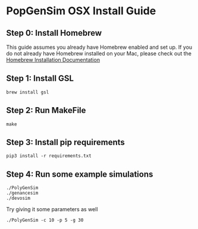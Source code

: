 # PopGenSim OSX Install Guide

## Step 0: Install Homebrew

This guide assumes you already have Homebrew enabled and set up.
If you do not already have Homebrew installed on your Mac, please check out the
[Homebrew Installation Documentation](https://docs.brew.sh/Installation)

## Step 1: Install GSL 
```
brew install gsl
```

## Step 2: Run MakeFile
```
make
```

## Step 3: Install pip requirements
```
pip3 install -r requirements.txt
```

## Step 4: Run some example simulations
```
./PolyGenSim
./genancesim
./devosim
```

Try giving it some parameters as well
```
./PolyGenSim -c 10 -p 5 -g 30
```
